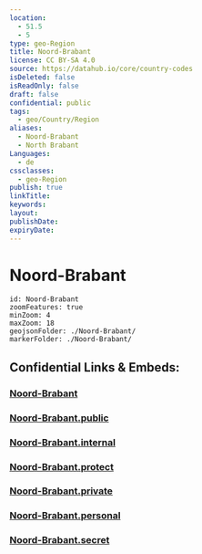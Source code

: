 ```yaml
---
location:
  - 51.5
  - 5
type: geo-Region
title: Noord-Brabant
license: CC BY-SA 4.0
source: https://datahub.io/core/country-codes
isDeleted: false
isReadOnly: false
draft: false
confidential: public
tags:
  - geo/Country/Region
aliases:
  - Noord-Brabant
  - North Brabant
Languages:
  - de
cssclasses:
  - geo-Region
publish: true
linkTitle: 
keywords: 
layout: 
publishDate: 
expiryDate:
---
```


# Noord-Brabant

```leaflet
id: Noord-Brabant
zoomFeatures: true 
minZoom: 4 
maxZoom: 18
geojsonFolder: ./Noord-Brabant/
markerFolder: ./Noord-Brabant/
```


## Confidential Links & Embeds: 

### [Noord-Brabant](/_Standards/Earth/Continent/Europe/Europe~West/Netherlands/Provinces~Netherlands/Noord-Brabant.md) 

### [Noord-Brabant.public](/_public/Earth/Continent/Europe/Europe~West/Netherlands/Provinces~Netherlands/Noord-Brabant.public.md) 

### [Noord-Brabant.internal](/_internal/Earth/Continent/Europe/Europe~West/Netherlands/Provinces~Netherlands/Noord-Brabant.internal.md) 

### [Noord-Brabant.protect](/_protect/Earth/Continent/Europe/Europe~West/Netherlands/Provinces~Netherlands/Noord-Brabant.protect.md) 

### [Noord-Brabant.private](/_private/Earth/Continent/Europe/Europe~West/Netherlands/Provinces~Netherlands/Noord-Brabant.private.md) 

### [Noord-Brabant.personal](/_personal/Earth/Continent/Europe/Europe~West/Netherlands/Provinces~Netherlands/Noord-Brabant.personal.md) 

### [Noord-Brabant.secret](/_secret/Earth/Continent/Europe/Europe~West/Netherlands/Provinces~Netherlands/Noord-Brabant.secret.md)


